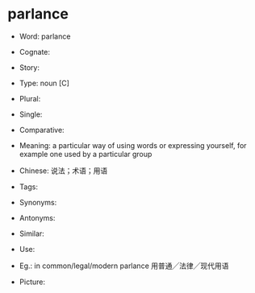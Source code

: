# parlance

- Word: parlance
- Cognate: 
- Story: 

- Type: noun [C]
- Plural: 
- Single: 
- Comparative: 
- Meaning: a particular way of using words or expressing yourself, for example one used by a particular group
- Chinese: 说法；术语；用语
- Tags: 
- Synonyms: 
- Antonyms: 
- Similar: 
- Use: 
- Eg.: in common/legal/modern parlance 用普通╱法律╱现代用语
- Picture: 

